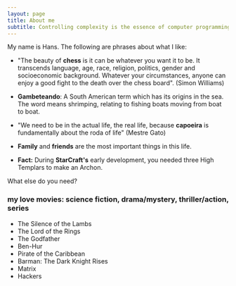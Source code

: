 ```yaml
---
layout: page
title: About me
subtitle: Controlling complexity is the essence of computer programming (Brian Karnighan)
---
```


My name is Hans. The following are phrases about what I like:

- "The beauty of **chess** is it can be whatever you want it to be. It transcends language, age, race, religion, politics, gender and socioeconomic background. Whatever your circumstances, anyone can enjoy a good fight to the death over the chess board". (Simon Williams)

- **Gambeteando**: A South American term which has its origins in the sea. The word means shrimping, relating to fishing boats moving from boat to boat.

- "We need to be in the actual life, the real life, because **capoeira** is fundamentally about the roda of life" (Mestre Gato)

- **Family** and **friends** are the most important things in this life.

- **Fact:** During **StarCraft's** early development, you needed three High Templars to make an Archon. 

What else do you need?

### my love movies: science fiction, drama/mystery, thriller/action, series
- The Silence of the Lambs
- The Lord of the Rings
- The Godfather
- Ben-Hur
- Pirate of the Caribbean
- Barman: The Dark Knight Rises
- Matrix
- Hackers


